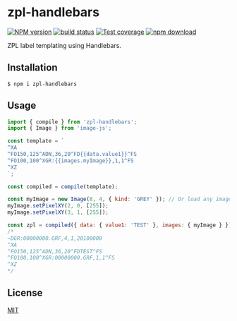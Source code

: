 # zpl-handlebars

[![NPM version][npm-image]][npm-url]
[![build status][travis-image]][travis-url]
[![Test coverage][codecov-image]][codecov-url]
[![npm download][download-image]][download-url]

ZPL label templating using Handlebars.

## Installation

`$ npm i zpl-handlebars`

## Usage

```js
import { compile } from 'zpl-handlebars';
import { Image } from 'image-js';

const template = `
^XA
^FO150,125^ADN,36,20^FD{{data.value1}}^FS
^FO100,100^XGR:{{images.myImage}},1,1^FS
^XZ
`;

const compiled = compile(template);

const myImage = new Image(8, 4, { kind: 'GREY' }); // Or load any image with Image.load()
myImage.setPixelXY(2, 0, [255]);
myImage.setPixelXY(3, 1, [255]);

const zpl = compiled({ data: { value1: 'TEST' }, images: { myImage } });
/*
~DGR:00000000.GRF,4,1,20100000
^XA
^FO150,125^ADN,36,20^FDTEST^FS
^FO100,100^XGR:00000000.GRF,1,1^FS
^XZ
*/
```

## License

[MIT](./LICENSE)

[npm-image]: https://img.shields.io/npm/v/zpl-handlebars.svg?style=flat-square
[npm-url]: https://www.npmjs.com/package/zpl-handlebars
[travis-image]: https://img.shields.io/travis/com/zakodium/zpl-handlebars/master.svg?style=flat-square
[travis-url]: https://travis-ci.com/zakodium/zpl-handlebars
[codecov-image]: https://img.shields.io/codecov/c/github/zakodium/zpl-handlebars.svg?style=flat-square
[codecov-url]: https://codecov.io/gh/zakodium/zpl-handlebars
[download-image]: https://img.shields.io/npm/dm/zpl-handlebars.svg?style=flat-square
[download-url]: https://www.npmjs.com/package/zpl-handlebars
